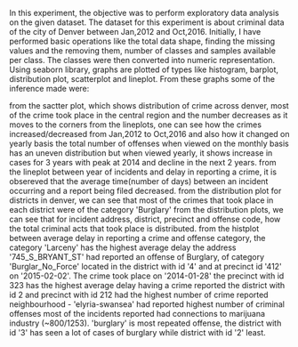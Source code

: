In this experiment, the objective was to perform exploratory data analysis on the given dataset. The dataset for this experiment is about criminal data of the city of Denver between Jan,2012 and Oct,2016. Initially, I have performed basic operations like the total data shape, finding the missing values and the removing them, number of classes and samples available per class. The classes were then converted into numeric representation. Using seaborn library, graphs are plotted of types like histogram, barplot, distribution plot, scatterplot and lineplot. From these graphs some of the inference made were:

from the sactter plot, which shows distribution of crime across denver, most of the crime took place in the central region and the number decreases as it moves to the corners
from the lineplots, one can see how the crimes increased/decreased from Jan,2012 to Oct,2016 and also how it changed on yearly basis
the total number of offenses when viewed on the monthly basis has an uneven distribution but when viewed yearly, it shows increase in cases for 3 years with peak at 2014 and decline in the next 2 years.
from the lineplot between year of incidents and delay in reporting a crime, it is obsereved that the average time(number of days) between an incident occurring and a report being filed decreased.
from the distribution plot for districts in denver, we can see that most of the crimes that took place in each district were of the category 'Burglary'
from the distribution plots, we can see that for incident address, district, precinct and offense code, how the total criminal acts that took place is distributed.
from the histplot between average delay in reporting a crime and offense category, the category 'Larceny' has the highest average delay
the address '745_S_BRYANT_ST' had reported an offense of Burglary, of category 'Burglar_No_Force' located in the district with id '4' and at precinct id '412' on '2015-02-02'. The crime took place on '2014-01-28'
the precinct with id 323 has the highest average delay having a crime reported
the district with id 2 and precinct with id 212 had the highest number of crime reported
neighbourhood - 'elyria-swansea' had reported highest number of criminal offenses
most of the incidents reported had connections to marijuana industry (~800/1253).
'burglary' is most repeated offense, the district with id '3' has seen a lot of cases of burglary while district with id '2' least.